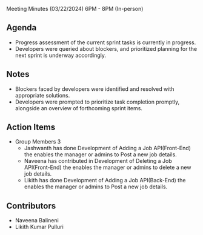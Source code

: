 Meeting Minutes (03/22/2024) 6PM - 8PM (In-person)

## Agenda
* Progress assessment of the current sprint tasks is currently in progress.
* Developers were queried about blockers, and prioritized planning for the next sprint is underway accordingly.
## Notes
* Blockers faced by developers were identified and resolved with appropriate solutions.
* Developers were prompted to prioritize task completion promptly, alongside an overview of forthcoming sprint items.
## Action Items
* Group Members 3
  * Jashwanth has done Development of Adding a Job API(Front-End) the enables the manager or admins to Post a new job details.
  * Naveena has contributed in Development of Deleting a Job API(Front-End) the enables the manager or admins to delete a new job details.
  * Likith has done Development of Adding a Job API(Back-End) the enables the manager or admins to Post a new job details.
## Contributors
* Naveena Balineni
* Likith Kumar Pulluri
